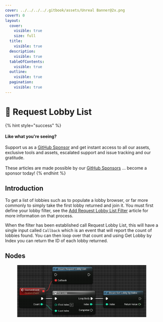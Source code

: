 ```yaml
---
cover: ../../../../.gitbook/assets/Unreal Banner@2x.png
coverY: 0
layout:
  cover:
    visible: true
    size: full
  title:
    visible: true
  description:
    visible: true
  tableOfContents:
    visible: true
  outline:
    visible: true
  pagination:
    visible: true
---
```


# 🔵 Request Lobby List

{% hint style="success" %}
#### Like what you're seeing?

Support us as a [GitHub Sponsor](../../../../become-a-sponsor/) and get instant access to all our assets, exclusive tools and assets, escalated support and issue tracking and our gratitude.\
\
These articles are made possible by our [GitHub Sponsors](../../../../become-a-sponsor/) ... become a sponsor today!
{% endhint %}

## Introduction

To get a list of lobbies such as to populate a lobby browser, or far more commonly to simply take the first lobby returned and join it. You must first define your lobby filter, see the [Add Request Lobby List Filter](add-request-lobby-list-filter.md) article for more information on that process.&#x20;

When the filter has been established call Request Lobby List, this will have a single input called `Callback` which is an event that will report the count of lobbies found. You can then loop over that count and using Get Lobby by Index you can return the ID of each lobby returned.

## Nodes

<figure><img src="../../../../.gitbook/assets/image (137).png" alt=""><figcaption></figcaption></figure>
